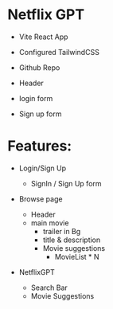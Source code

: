 # Netflix GPT
- Vite React App
- Configured TailwindCSS
- Github Repo

- Header
- login form
- Sign up form

# Features: 
- Login/Sign Up
  - SignIn / Sign Up form
- Browse page
  - Header
  - main movie
    - trailer in Bg
    - title & description
    - Movie suggestions
      - MovieList * N

- NetflixGPT
  - Search Bar
  - Movie Suggestions 
